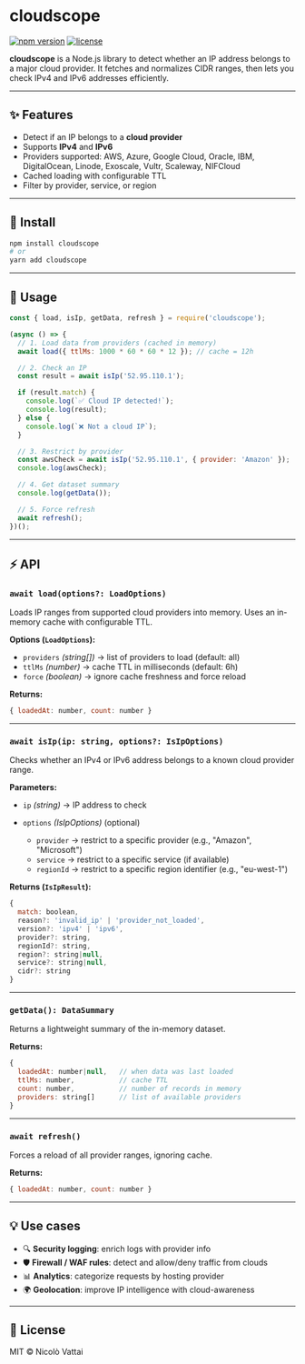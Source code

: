 # cloudscope

[![npm version](https://img.shields.io/npm/v/cloudscope.svg)](https://www.npmjs.com/package/cloudscope)
[![license](https://img.shields.io/npm/l/cloudscope.svg)](./LICENSE)

**cloudscope** is a Node.js library to detect whether an IP address belongs to a major cloud provider.
It fetches and normalizes CIDR ranges, then lets you check IPv4 and IPv6 addresses efficiently.

---

## ✨ Features

* Detect if an IP belongs to a **cloud provider**
* Supports **IPv4** and **IPv6**
* Providers supported:
  AWS, Azure, Google Cloud, Oracle, IBM, DigitalOcean, Linode, Exoscale, Vultr, Scaleway, NIFCloud
* Cached loading with configurable TTL
* Filter by provider, service, or region

---

## 🚀 Install

```bash
npm install cloudscope
# or
yarn add cloudscope
```

---

## 📖 Usage

```js
const { load, isIp, getData, refresh } = require('cloudscope');

(async () => {
  // 1. Load data from providers (cached in memory)
  await load({ ttlMs: 1000 * 60 * 60 * 12 }); // cache = 12h

  // 2. Check an IP
  const result = await isIp('52.95.110.1');

  if (result.match) {
    console.log(`✅ Cloud IP detected!`);
    console.log(result);
  } else {
    console.log(`❌ Not a cloud IP`);
  }

  // 3. Restrict by provider
  const awsCheck = await isIp('52.95.110.1', { provider: 'Amazon' });
  console.log(awsCheck);

  // 4. Get dataset summary
  console.log(getData());

  // 5. Force refresh
  await refresh();
})();
```

---

## ⚡ API

### `await load(options?: LoadOptions)`

Loads IP ranges from supported cloud providers into memory.
Uses an in-memory cache with configurable TTL.

**Options (`LoadOptions`):**

* `providers` *(string\[])* → list of providers to load (default: all)
* `ttlMs` *(number)* → cache TTL in milliseconds (default: 6h)
* `force` *(boolean)* → ignore cache freshness and force reload

**Returns:**

```js
{ loadedAt: number, count: number }
```

---

### `await isIp(ip: string, options?: IsIpOptions)`

Checks whether an IPv4 or IPv6 address belongs to a known cloud provider range.

**Parameters:**

* `ip` *(string)* → IP address to check
* `options` *(IsIpOptions)* (optional)

  * `provider` → restrict to a specific provider (e.g., "Amazon", "Microsoft")
  * `service` → restrict to a specific service (if available)
  * `regionId` → restrict to a specific region identifier (e.g., "eu-west-1")

**Returns (`IsIpResult`):**

```js
{
  match: boolean,
  reason?: 'invalid_ip' | 'provider_not_loaded',
  version?: 'ipv4' | 'ipv6',
  provider?: string,
  regionId?: string,
  region?: string|null,
  service?: string|null,
  cidr?: string
}
```

---

### `getData(): DataSummary`

Returns a lightweight summary of the in-memory dataset.

**Returns:**

```js
{
  loadedAt: number|null,   // when data was last loaded
  ttlMs: number,           // cache TTL
  count: number,           // number of records in memory
  providers: string[]      // list of available providers
}
```

---

### `await refresh()`

Forces a reload of all provider ranges, ignoring cache.

**Returns:**

```js
{ loadedAt: number, count: number }
```

---

## 💡 Use cases

* 🔍 **Security logging**: enrich logs with provider info
* 🛡️ **Firewall / WAF rules**: detect and allow/deny traffic from clouds
* 📊 **Analytics**: categorize requests by hosting provider
* 🌍 **Geolocation**: improve IP intelligence with cloud-awareness

---

## 📝 License

MIT © Nicolò Vattai
